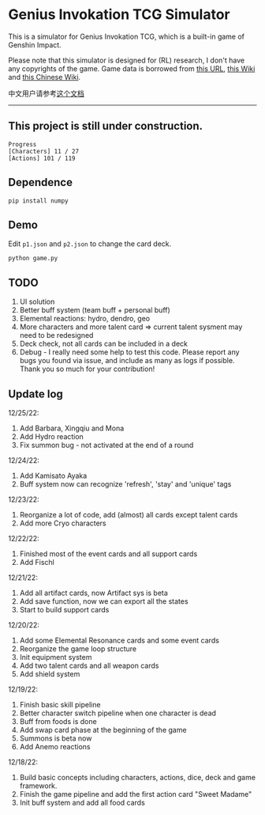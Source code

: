 # Genius Invokation TCG Simulator

This is a simulator for Genius Invokation TCG, which is a built-in game of Genshin Impact.

Please note that this simulator is designed for (RL) research, I don't have any copyrights of the game.
Game data is borrowed from [this URL](https://www.ign.com/wikis/genshin-impact/Genius_Invokation:_All_Genshin_TCG_Cards), [this Wiki](https://genshin-impact.fandom.com/wiki/Genius_Invokation_TCG/Card_List) and [this Chinese Wiki](https://wiki.biligame.com/ys/%E4%B8%83%E5%9C%A3%E5%8F%AC%E5%94%A4).

中文用户请参考[这个文档](https://docs.qq.com/doc/DSWRKbVRHRlhnaUJt)

---
## This project is still under construction. 

```
Progress
[Characters] 11 / 27
[Actions] 101 / 119
```

## Dependence
```
pip install numpy
```

## Demo

Edit ```p1.json``` and ```p2.json```  to change the card deck.
```
python game.py
```

## TODO
1. UI solution
1. Better buff system (team buff + personal buff)
1. Elemental reactions: hydro, dendro, geo
2. More characters and more talent card => current talent sysment may need to be redesigned
3. Deck check, not all cards can be included in a deck
4. Debug - I really need some help to test this code. Please report any bugs you found via issue, and include as many as logs if possible. Thank you so much for your contribution! 

## Update log
12/25/22:
1. Add Barbara, Xingqiu and Mona
2. Add Hydro reaction
3. Fix summon bug - not activated at the end of a round

12/24/22:
1. Add Kamisato Ayaka
2. Buff system now can recognize 'refresh', 'stay' and 'unique' tags

12/23/22:
1. Reorganize a lot of code, add (almost) all cards except talent cards
2. Add more Cryo characters

12/22/22:
1. Finished most of the event cards and all support cards
2. Add Fischl

12/21/22:
1. Add all artifact cards, now Artifact sys is beta
2. Add save function, now we can export all the states
3. Start to build support cards

12/20/22:
1. Add some Elemental Resonance cards and some event cards
2. Reorganize the game loop structure
3. Init equipment system
4. Add two talent cards and all weapon cards
5. Add shield system

12/19/22:
1. Finish basic skill pipeline
2. Better character switch pipeline when one character is dead
3. Buff from foods is done
4. Add swap card phase at the beginning of the game
5. Summons is beta now
6. Add Anemo reactions


12/18/22:
1. Build basic concepts including characters, actions, dice, deck and game framework.
2. Finish the game pipeline and add the first action card "Sweet Madame"
3. Init buff system and add all food cards
